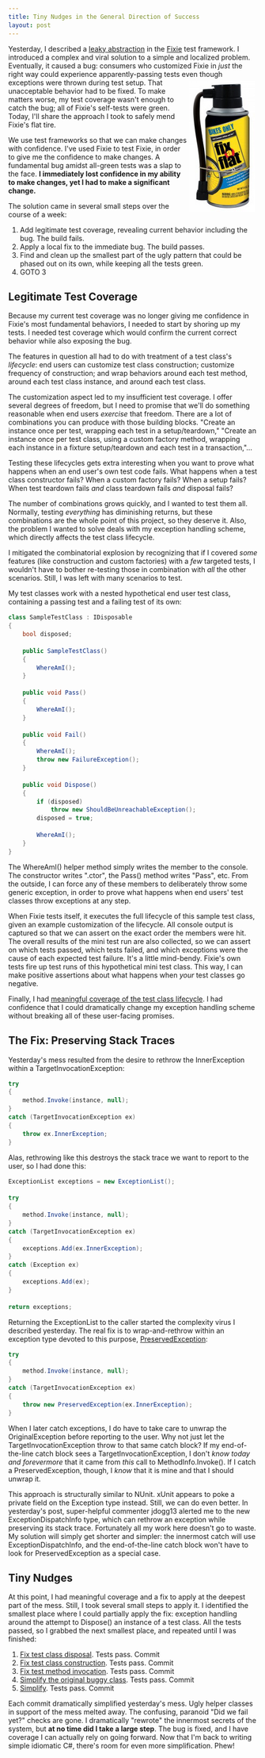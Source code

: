 ```yaml
---
title: Tiny Nudges in the General Direction of Success
layout: post
---
```

Yesterday, I described a [leaky abstraction](https://patrick.lioi.net/2013/08/07/the-leakiest-abstraction/) in the [Fixie](https://github.com/fixie/fixie) test framework. I introduced a complex and viral solution to a simple and localized problem. Eventually, it caused a bug: consumers who customized Fixie in _just_ the right way could experience apparently-passing tests even though exceptions were thrown during test setup. [<img src="/images/2013/08/fix-a-flat.png" alt="" title="fix-a-flat" width="133" height="264" style="float:right;margin:5px;" />](/images/2013/08/fix-a-flat.png)That unacceptable behavior had to be fixed. To make matters worse, my test coverage wasn't enough to catch the bug; all of Fixie's self-tests were green. Today, I'll share the approach I took to safely mend Fixie's flat tire.

We use test frameworks so that we can make changes with confidence. I've used Fixie to test Fixie, in order to give me the confidence to make changes. A fundamental bug amidst all-green tests was a slap to the face. **I immediately lost confidence in my ability to make changes, yet I had to make a significant change.**

The solution came in several small steps over the course of a week:

  1. Add legitimate test coverage, revealing current behavior including the bug. The build fails.
  2. Apply a local fix to the immediate bug. The build passes.
  3. Find and clean up the smallest part of the ugly pattern that could be phased out on its own, while keeping all the tests green.
  4. GOTO 3

## Legitimate Test Coverage

Because my current test coverage was no longer giving me confidence in Fixie's most fundamental behaviors, I needed to start by shoring up my tests. I needed test coverage which would confirm the current correct behavior while also exposing the bug.

The features in question all had to do with treatment of a test class's _lifecycle_: end users can customize test class construction; customize frequency of construction; and wrap behaviors around each test method, around each test class instance, and around each test class.

The customization aspect led to my insufficient test coverage. I offer several degrees of freedom, but I need to promise that we'll do something reasonable when end users _exercise_ that freedom. There are a lot of combinations you can produce with those building blocks. "Create an instance once per test, wrapping each test in a setup/teardown," "Create an instance once per test class, using a custom factory method, wrapping each instance in a fixture setup/teardown and each test in a transaction,"&#8230;

Testing these lifecycles gets extra interesting when you want to prove what happens when an end user's own test code fails. What happens when a test class constructor fails? When a custom factory fails? When a setup fails? When test teardown fails _and_ class teardown fails _and_ disposal fails?

The number of combinations grows quickly, and I wanted to test them all. Normally, testing _everything_ has diminishing returns, but these combinations are the whole point of this project, so they deserve it. Also, the problem I wanted to solve deals with my exception handling scheme, which directly affects the test class lifecycle.

I mitigated the combinatorial explosion by recognizing that if I covered _some_ features (like construction and custom factories) with a _few_ targeted tests, I wouldn't have to bother re-testing those in combination with _all_ the other scenarios. Still, I was left with many scenarios to test.

My test classes work with a nested hypothetical end user test class, containing a passing test and a failing test of its own:

```cs
class SampleTestClass : IDisposable
{
    bool disposed;

    public SampleTestClass()
    {
        WhereAmI();
    }

    public void Pass()
    {
        WhereAmI();
    }

    public void Fail()
    {
        WhereAmI();
        throw new FailureException();
    }

    public void Dispose()
    {
        if (disposed)
            throw new ShouldBeUnreachableException();
        disposed = true;

        WhereAmI();
    }
}
```

The WhereAmI() helper method simply writes the member to the console. The constructor writes ".ctor", the Pass() method writes "Pass", etc. From the outside, I can force any of these members to deliberately throw some generic exception, in order to prove what happens when end users' test classes throw exceptions at any step.

When Fixie tests itself, it executes the full lifecycle of this sample test class, given an example customization of the lifecycle. All console output is captured so that we can assert on the exact order the members were hit. The overall results of the mini test run are also collected, so we can assert on which tests passed, which tests failed, and which exceptions were the cause of each expected test failure. It's a little mind-bendy. Fixie's own tests fire up test runs of this hypothetical mini test class. This way, I can make positive assertions about what happens when _your_ test classes go negative.

Finally, I had [meaningful coverage of the test class lifecycle](https://github.com/fixie/fixie/tree/d3cc2fd1e2092bbcdc464d172a8ca5344a175ec9/src/Fixie.Tests/Lifecycle). I had confidence that I could dramatically change my exception handling scheme without breaking all of these user-facing promises.

## The Fix: Preserving Stack Traces

Yesterday's mess resulted from the desire to rethrow the InnerException within a TargetInvocationException:

```cs
try
{
    method.Invoke(instance, null);
}
catch (TargetInvocationException ex)
{
    throw ex.InnerException;
}
```

Alas, rethrowing like this destroys the stack trace we want to report to the user, so I had done this:

```cs
ExceptionList exceptions = new ExceptionList();

try
{
    method.Invoke(instance, null);
}
catch (TargetInvocationException ex)
{
    exceptions.Add(ex.InnerException);
}
catch (Exception ex)
{
    exceptions.Add(ex);
}

return exceptions;
```

Returning the ExceptionList to the caller started the complexity virus I described yesterday. The real fix is to wrap-and-rethrow within an exception type devoted to this purpose, [PreservedException](https://github.com/fixie/fixie/blob/d3cc2fd1e2092bbcdc464d172a8ca5344a175ec9/src/Fixie/PreservedException.cs):

```cs
try
{
    method.Invoke(instance, null);
}
catch (TargetInvocationException ex)
{
    throw new PreservedException(ex.InnerException);
}
```

When I later catch exceptions, I do have to take care to unwrap the OriginalException before reporting to the user. Why not just let the TargetInvocationException throw to that same catch block? If my end-of-the-line catch block sees a TargetInvocationException, I don't _know today and forevermore_ that it came from _this_ call to MethodInfo.Invoke(). If I catch a PreservedException, though, I _know_ that it is mine and that I should unwrap it.

This approach is structurally similar to NUnit. xUnit appears to poke a private field on the Exception type instead. Still, we can do even better. In yesterday's post, super-helpful commenter jdogg13 alerted me to the new ExceptionDispatchInfo type, which can rethrow an exception while preserving its stack trace. Fortunately all my work here doesn't go to waste. My solution will simply get shorter and simpler: the innermost catch will use ExceptionDispatchInfo, and the end-of-the-line catch block won't have to look for PreservedException as a special case.

## Tiny Nudges

At this point, I had meaningful coverage and a fix to apply at the deepest part of the mess. Still, I took several small steps to apply it. I identified the smallest place where I could partially apply the fix: exception handling around the attempt to Dispose() an instance of a test class. All the tests passed, so I grabbed the next smallest place, and repeated until I was finished:

  1. [Fix test class disposal](https://github.com/fixie/fixie/commit/c9d8abce8cf662c0e394b4b80b76c33e8971a33c). Tests pass. Commit
  2. [Fix test class construction](https://github.com/fixie/fixie/commit/f0bc304b1a77725be08a0edf889806979dc89ae3). Tests pass. Commit
  3. [Fix test method invocation](https://github.com/fixie/fixie/commit/3c82276eb83a6b1f9bb0d643e544785d1ef21eeb). Tests pass. Commit
  4. [Simplify the original buggy class](https://github.com/fixie/fixie/commit/4535866daa271a84f08df84f3866f81e9c53153d). Tests pass. Commit
  5. [Simplify](https://github.com/fixie/fixie/commit/70383b1361346276e5b639d5b0b32f0a94eec0c9). Tests pass. Commit

Each commit dramatically simplified yesterday's mess. Ugly helper classes in support of the mess melted away. The confusing, paranoid "Did we fail yet?" checks are gone. I dramatically "rewrote" the innermost secrets of the system, but **at no time did I take a large step**. The bug is fixed, and I have coverage I can actually rely on going forward. Now that I'm back to writing simple idiomatic C#, there's room for even more simplification. Phew!
